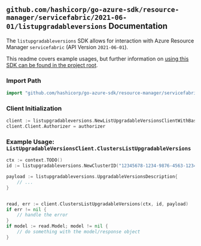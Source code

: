 
## `github.com/hashicorp/go-azure-sdk/resource-manager/servicefabric/2021-06-01/listupgradableversions` Documentation

The `listupgradableversions` SDK allows for interaction with Azure Resource Manager `servicefabric` (API Version `2021-06-01`).

This readme covers example usages, but further information on [using this SDK can be found in the project root](https://github.com/hashicorp/go-azure-sdk/tree/main/docs).

### Import Path

```go
import "github.com/hashicorp/go-azure-sdk/resource-manager/servicefabric/2021-06-01/listupgradableversions"
```


### Client Initialization

```go
client := listupgradableversions.NewListUpgradableVersionsClientWithBaseURI("https://management.azure.com")
client.Client.Authorizer = authorizer
```


### Example Usage: `ListUpgradableVersionsClient.ClustersListUpgradableVersions`

```go
ctx := context.TODO()
id := listupgradableversions.NewClusterID("12345678-1234-9876-4563-123456789012", "example-resource-group", "clusterValue")

payload := listupgradableversions.UpgradableVersionsDescription{
	// ...
}


read, err := client.ClustersListUpgradableVersions(ctx, id, payload)
if err != nil {
	// handle the error
}
if model := read.Model; model != nil {
	// do something with the model/response object
}
```
